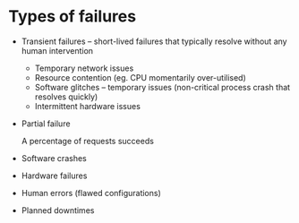 # Types of failures

- Transient failures – short-lived failures that typically resolve without any human intervention
  - Temporary network issues
  - Resource contention (eg. CPU momentarily over-utilised)
  - Software glitches – temporary issues (non-critical process crash that resolves quickly)
  - Intermittent hardware issues
- Partial failure

  A percentage of requests succeeds

- Software crashes
- Hardware failures
- Human errors (flawed configurations)
- Planned downtimes

